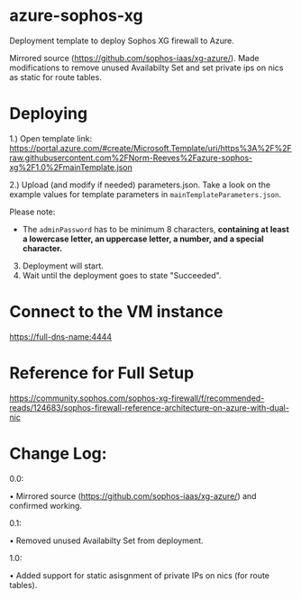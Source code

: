 # azure-sophos-xg
Deployment template to deploy Sophos XG firewall to Azure.

Mirrored source (https://github.com/sophos-iaas/xg-azure/). Made modifications to remove unused Availabilty Set and set private ips on nics as static for route tables.

Deploying
=========

1.) Open template link: https://portal.azure.com/#create/Microsoft.Template/uri/https%3A%2F%2Fraw.githubusercontent.com%2FNorm-Reeves%2Fazure-sophos-xg%2F1.0%2FmainTemplate.json

2.) Upload (and modify if needed) parameters.json. Take a look on the example values for template parameters in `mainTemplateParameters.json`.

Please note:
* The `adminPassword` has to be minimum 8 characters, **containing at least a lowercase letter, an uppercase letter, a number, and a special character.**

3) Deployment will start.
4) Wait until the deployment goes to state "Succeeded".

Connect to the VM instance
==========================
[https://full-dns-name:4444](https://full-dns-name:4444)


Reference for Full Setup
============
https://community.sophos.com/sophos-xg-firewall/f/recommended-reads/124683/sophos-firewall-reference-architecture-on-azure-with-dual-nic


Change Log:
============
0.0:

  • Mirrored source (https://github.com/sophos-iaas/xg-azure/) and confirmed working.
  
0.1:

  • Removed unused Availabilty Set from deployment.

1.0:

  • Added support for static asisgnment of private IPs on nics (for route tables).
